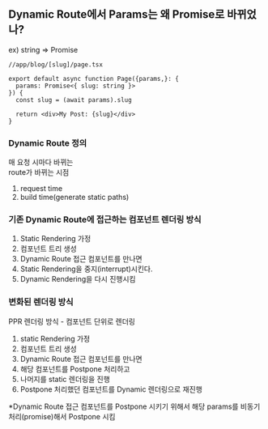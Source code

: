 ## Dynamic Route에서 Params는 왜 Promise로 바뀌었나?

ex) string => Promise

```
//app/blog/[slug]/page.tsx

export default async function Page({params,}: {
  params: Promise<{ slug: string }>
}) {
  const slug = (await params).slug

  return <div>My Post: {slug}</div>
}
```

### Dynamic Route 정의

매 요청 시마다 바뀌는 <br/>
route가 바뀌는 시점<br/>

1. request time
2. build time(generate static paths)

### 기존 Dynamic Route에 접근하는 컴포넌트 렌더링 방식

1. Static Rendering 가정
2. 컴포넌트 트리 생성
3. Dynamic Route 접근 컴포넌트를 만나면
4. Static Rendering을 중지(interrupt)시킨다.
5. Dynamic Rendering을 다시 진행시킴

### 변화된 렌더링 방식

PPR 렌더링 방식 - 컴포넌트 단위로 렌더링

1. static Rendering 가정
2. 컴포넌트 트리 생성
3. Dynamic Route 접근 컴포넌트를 만나면
4. 해당 컴포넌트를 Postpone 처리하고
5. 나머지를 static 렌더링을 진행
6. Postpone 처리했던 컴포넌트를 Dynamic 렌더링으로 재진행

\*Dynamic Route 접근 컴포넌트를 Postpone 시키기 위해서 해당 params를 비동기 처리(promise)해서 Postpone 시킴
